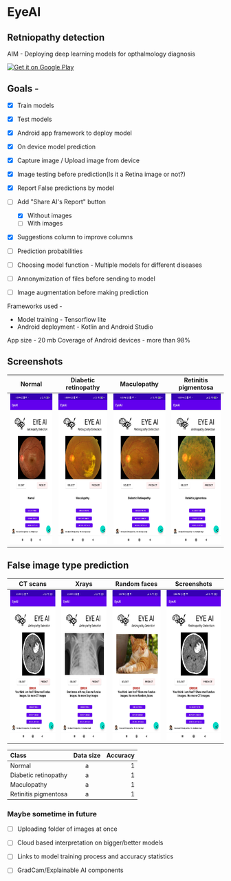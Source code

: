 # EyeAI  
## Retniopathy detection 


AIM - Deploying deep learning models for opthalmology diagnosis

[![Get it on Google Play](https://lisk.io/sites/default/files/pictures/2020-01/download_on_the_play_store_badge.svg)](https://play.google.com/store/apps/)


## Goals - 
- [x] Train models
- [x] Test models
- [x] Android app framework to deploy model
- [x] On device model prediction
- [x] Capture image / Upload image from device
- [x] Image testing before prediction(Is it a Retina image or not?)
- [x] Report False predictions by model
- [ ] Add "Share AI's Report" button
    - [x] Without images 
    - [ ] With images 
- [x] Suggestions column to improve columns
- [ ] Prediction probabilities
- [ ] Choosing model function - Multiple models for different diseases
- [ ] Annonymization of files before sending to model
- [ ] Image augmentation before making prediction


Frameworks used - 
- Model training - Tensorflow lite
- Android deployment - Kotlin and Android Studio


App size - 20 mb 
Coverage of Android devices - more than 98% 


## Screenshots
| Normal                  |  Diabetic retinopathy | Maculopathy | Retinitis pigmentosa |
| :---:                     |     :---:      |          :---: |          :---: |
| <img src="Images/Correct_diagnosis003.jpg" alt="Normal" height=350/> | <img src="Images/Correct_diagnosis002.jpg" alt="Maculopathy" height=350/>   |   <img src="Images/Correct_diagnosis001.jpg" alt="Diabetic retinopathy" height=350 />  |   <img src="Images/Correct_diagnosis004.jpg" alt="Retinitis pigmentosa" height=350 />  |


## False image type prediction
| CT scans                   |  Xrays | Random faces | Screenshots |
| :---:                     |     :---:      |          :---: |          :---: |
| <img src="Images/False_prediction_detection003.jpg" alt="CT_scan" height=350/> | <img src="Images/False_prediction_xray.jpg" alt="Xrays" height=350/>   |   <img src="Images/False_prediction_detection006.jpg" alt="Random faces" height=350 />  |   <img src="Images/False_prediction_detection003.jpg" alt="Screenshots" height=350 />  |


| Class                    | Data size | Accuracy |
| :---                     | :---:   | ---: |
| Normal                   |   a     |   1  |
| Diabetic retinopathy     |   a     |   1  |
| Maculopathy              |   a     |   1  |
| Retinitis pigmentosa     |   a     |   1  |


### Maybe sometime in future
- [ ] Uploading folder of images at once
- [ ] Cloud based interpretation on bigger/better models
- [ ] Links to model training process and accuracy statistics
- [ ] GradCam/Explainable AI components

